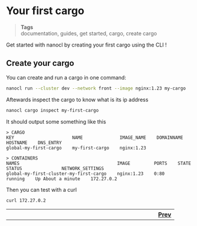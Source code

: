 <h1 id="nxtmdoc-meta-title">Your first cargo</h1>

<blockquote class="tags">
 <strong>Tags</strong>
 </br>
 <span id="nxtmdoc-meta-keywords">
  documentation, guides, get started, cargo, create cargo
 </span>
</blockquote>

<p id="nxtmdoc-meta-description">
Get started with nanocl by creating your first cargo using the CLI !
</p>

## Create your cargo

You can create and run a cargo in one command:
```sh
nanocl run --cluster dev --network front --image nginx:1.23 my-cargo
```

Aftewards inspect the cargo to know what is its ip address
```sh
nanocl cargo inspect my-first-cargo
```

It should output some something like this
```console
> CARGO
KEY                      NAME              IMAGE_NAME    DOMAINNAME    HOSTNAME    DNS_ENTRY
global-my-first-cargo    my-first-cargo    nginx:1.23

> CONTAINERS
NAMES                                     IMAGE         PORTS    STATE      STATUS               NETWORK_SETTINGS
global-my-first-cluster-my-first-cargo    nginx:1.23    0:80     running    Up About a minute    172.27.0.2
```

Then you can test with a curl
```sh
curl 172.27.0.2
```

<table>
  <tr>
    <th align="left">
      <img class="nxtmdoc-delete" width="400" height="0">
      <a href="./../1.orientation-and-setup.md">Prev</a>
    </th>
  </tr>
</table>
